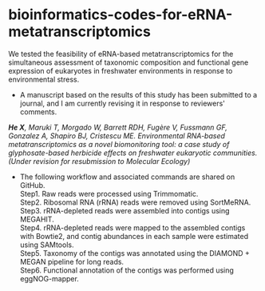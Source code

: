 # bioinformatics-codes-for-eRNA-metatranscriptomics

We tested the feasibility of eRNA-based metatranscriptomics for the simultaneous assessment of taxonomic composition and functional gene expression of eukaryotes in freshwater environments in response to environmental stress.

- A manuscript based on the results of this study has been submitted to a journal, and I am currently revising it in response to reviewers' comments.

***He X**, Maruki T, Morgado W, Barrett RDH, Fugère V, Fussmann GF, Gonzalez A, Shapiro BJ, Cristescu ME. Environmental RNA-based metatranscriptomics as a novel biomonitoring tool: a case study of glyphosate-based herbicide effects on freshwater eukaryotic communities. (Under revision for resubmission to Molecular Ecology)*

- The following workflow and associated commands are shared on GitHub.<br>
Step1. Raw reads were processed using Trimmomatic.<br>
Step2. Ribosomal RNA (rRNA) reads were removed using SortMeRNA.<br>
Step3. rRNA-depleted reads were assembled into contigs using MEGAHIT.<br>
Step4. rRNA-depleted reads were mapped to the assembled contigs with Bowtie2, and contig abundances in each sample were estimated using SAMtools.<br>
Step5. Taxonomy of the contigs was annotated using the DIAMOND + MEGAN pipeline for long reads.<br>
Step6. Functional annotation of the contigs was performed using eggNOG-mapper.

